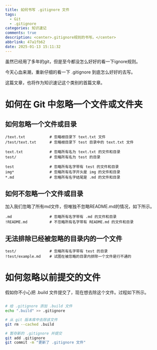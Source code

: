 ```yaml
---
title: 如何书写 .gitignore 文件
tags:
  - Git
  - .gitignore
categories: 知识速记
comments: true
description: <center>.gitignore规则的书写。</center>
abbrlink: 47a1fb62
date: 2025-01-13 15:11:32
---
```


虽然已经用了多年的git，但是至今都没怎么好好的看一下ignore规则。

今天心血来潮，重新仔细的看一下 .gitignore 到底怎么好好的去写。

这篇文章，也将作为知识速记这个类别的首篇文章。

# 如何在 Git 中忽略一个文件或文件夹

## 如何忽略一个文件或目录

```
/text.txt           # 忽略根目录下 text.txt 文件
/test/text.txt      # 忽略根目录下 test 目录中的 text.txt 文件

text.txt            # 忽略所有名为 text.txt 的文件和目录
test/               # 忽略所有名为 test 的目录

test                # 忽略所有名字带有 test 的文件和目录
img*                # 忽略所有名字开头是 img 的文件和目录
*.md                # 忽略所有名字结尾是 .md 的文件和目录
```

## 如何不忽略一个文件或目录

加入我们忽略了所有md文件，但唯独不忽略README.md的情况，如下所示。

```
.md                 # 忽略所有名字带有 .md 的文件和目录
!README.md          # 不忽略所有名字带有 README.md 的文件和目录
```

## 无法排除已经被忽略的目录内的一个文件

```
test/               # 忽略所有名字带有 test 的目录
!test/example.md    # 试图在被忽略的目录内排除一个文件是行不通的
```

# 如何忽略以前提交的文件

假如你不小心把 .build 文件提交了，现在想去除这个文件。过程如下所示。

```sh

# 给 .gitignore 添加 .build 文件
echo ".build" >> .gitignore

# 从 git 版本库中去除该文件
git rm --cached .build

# 暂存新的 .gitignore 并提交
git add .gitignore
git commit -m "更新了 .gitignore 文件"

```








